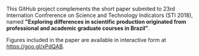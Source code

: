 This GitHub project complements the short paper submited to 23rd Internation Confrerence on Science and Technology Indicators (STI 2018), named <b>"Exploring differences in scientific production originated from professional and academic graduate courses in Brazil"</b>.

Figures included in the paper are available in interactive form at https://goo.gl/xPdQAB.

